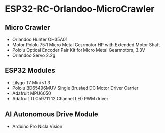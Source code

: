 # ESP32-RC-Orlandoo-MicroCrawler

## Micro Crawler
- Orlandoo Hunter OH35A01
- Motor Pololu 75:1 Micro Metal Gearmotor HP with Extended Motor Shaft
- Pololu Optical Encoder Pair Kit for Micro Metal Gearmotors, 3.3V
- Orlandoo Servo 2.2g

## ESP32 Modules
- Lilygo T7 Mini v1.3
- Pololu BD65496MUV Single Brushed DC Motor Driver Carrier
- Adafruit MPU6050
- Adafruit TLC59711 12 Channel LED PWM driver

## AI Autonomous Drive Module
- Arduino Pro Nicla Vision
